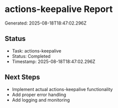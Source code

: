 # actions-keepalive Report

Generated: 2025-08-18T18:47:02.296Z

## Status
- Task: actions-keepalive
- Status: Completed
- Timestamp: 2025-08-18T18:47:02.296Z

## Next Steps
- Implement actual actions-keepalive functionality
- Add proper error handling
- Add logging and monitoring
